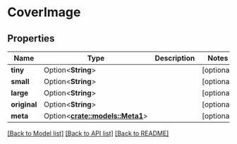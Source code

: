 # CoverImage

## Properties

Name | Type | Description | Notes
------------ | ------------- | ------------- | -------------
**tiny** | Option<**String**> |  | [optional]
**small** | Option<**String**> |  | [optional]
**large** | Option<**String**> |  | [optional]
**original** | Option<**String**> |  | [optional]
**meta** | Option<[**crate::models::Meta1**](meta1.md)> |  | [optional]

[[Back to Model list]](../README.md#documentation-for-models) [[Back to API list]](../README.md#documentation-for-api-endpoints) [[Back to README]](../README.md)


